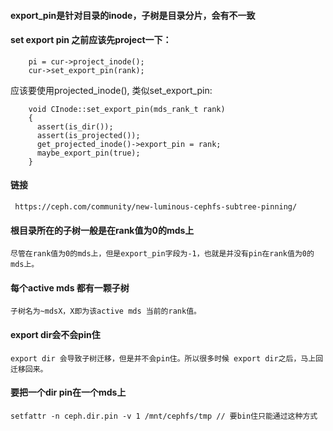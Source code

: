 #### export_pin是针对目录的inode，子树是目录分片，会有不一致


#### set export pin 之前应该先project一下：

        pi = cur->project_inode();
        cur->set_export_pin(rank);

应该要使用projected_inode(), 类似set_export_pin:

        void CInode::set_export_pin(mds_rank_t rank)
        {
          assert(is_dir());
          assert(is_projected());
          get_projected_inode()->export_pin = rank;
          maybe_export_pin(true);
        }
        
#### 链接

     https://ceph.com/community/new-luminous-cephfs-subtree-pinning/

#### 根目录所在的子树一般是在rank值为0的mds上

    尽管在rank值为0的mds上，但是export_pin字段为-1，也就是并没有pin在rank值为0的mds上。

#### 每个active mds 都有一颗子树
  
    子树名为~mdsX，X即为该active mds 当前的rank值。
    
#### export dir会不会pin住
    
    export dir 会导致子树迁移，但是并不会pin住。所以很多时候 export dir之后，马上回迁移回来。

#### 要把一个dir pin在一个mds上

    setfattr -n ceph.dir.pin -v 1 /mnt/cephfs/tmp // 要bin住只能通过这种方式



